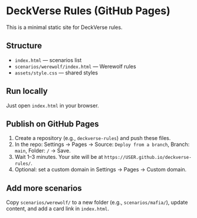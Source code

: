 # DeckVerse Rules (GitHub Pages)

This is a minimal static site for DeckVerse rules.

## Structure
- `index.html` — scenarios list
- `scenarios/werewolf/index.html` — Werewolf rules
- `assets/style.css` — shared styles

## Run locally
Just open `index.html` in your browser.

## Publish on GitHub Pages
1. Create a repository (e.g., `deckverse-rules`) and push these files.
2. In the repo: Settings → Pages → Source: `Deploy from a branch`, Branch: `main`, Folder: `/` → Save.
3. Wait 1–3 minutes. Your site will be at `https://USER.github.io/deckverse-rules/`.
4. Optional: set a custom domain in Settings → Pages → Custom domain.

## Add more scenarios
Copy `scenarios/werewolf/` to a new folder (e.g., `scenarios/mafia/`), update content, and add a card link in `index.html`.
